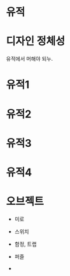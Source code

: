 유적
===

# 디자인 정체성

유적에서 머해야 되누. 

# 유적1



# 유적2



# 유적3



# 유적4



# 오브젝트

- 미로

- 스위치 

- 함정, 트랩

- 퍼즐

- 